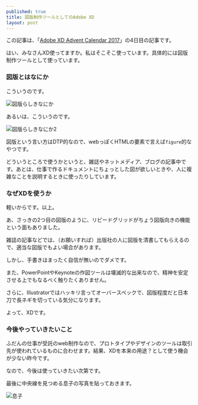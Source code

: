 ```yaml
---
published: true
title: 図版制作ツールとしてのAdobe XD
layout: post
---
```

この記事は、「[Adobe XD Advent Calendar 2017](https://adventar.org/calendars/2145)」の4日目の記事です。

はい、みなさんXD使ってますか。私はそこそこ使っています。具体的には図版制作ツールとして使っています。

### 図版とはなにか

こういうのです。

![図版らしきなにか](/images/2017/20171204.png)

あるいは、こういうのです。

![図版らしきなにか2](/images/2017/20171204_b.png)

図版という言い方はDTP的なので、webっぽくHTMLの要素で言えば`figure`的なやつです。

どういうところで使うかというと、雑誌やネットメディア、ブログの記事中です。あとは、仕事で作るドキュメントにちょっとした図が欲しいときや、人に複雑なことを説明するときに使ったりしています。

### なぜXDを使うか

軽いからです。以上。

あ、さっきの2つ目の図版のように、リピードグリッドがちょう図版向きの機能という面もありました。

雑誌の記事などでは、（お願いすれば）出版社の人に図版を清書してもらえるので、適当な図版でもよい場合があります。

しかし、手書きはまったく自信が無いのでダメです。

また、PowerPointやKeynoteの作図ツールは壊滅的な出来なので、精神を安定させる上でもなるべく触りたくありません。

さらに、Illustratorではハッキリ言ってオーバースペックで、図版程度だと日本刀で長ネギを切っている気分になります。

よって、XDです。

### 今後やっていきたいこと

ふだんの仕事が受託のweb制作なので、プロトタイプやデザインのツールは取引先が使われているものに合わせます。結果、XDを本来の用途？として使う機会が少ない昨今です。

なので、今後は使っていきたい次第です。

最後に中央線を見つめる息子の写真を貼っておきます。

![息子](/images/2017/20171204_c.jpg)
